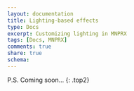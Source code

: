 ```yaml
---
layout: documentation
title: Lighting-based effects
type: Docs
excerpt: Customizing lighting in MNPRX
tags: [Docs, MNPRX]
comments: true
share: true
schema:
---
```


P.S. Coming soon...
{: .top2}

<!-- The art-directable shading strongly depends on the _Diffuse Factor_ attribute of the material. This means that it the shading will only go as dark or as light as the diffuse factor allows it to be (1->fully shaded/lit, 0->no shading at all). An additional shade attribute controls how much diffuse shading from the lights in the scene should be visible. This allows for a combination between art-directed shading and shading from the light sources. -->
